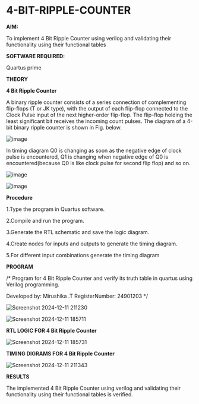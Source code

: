 # 4-BIT-RIPPLE-COUNTER

**AIM:**

To implement  4 Bit Ripple Counter using verilog and validating their functionality using their functional tables

**SOFTWARE REQUIRED:**

Quartus prime

**THEORY**

**4 Bit Ripple Counter**

A binary ripple counter consists of a series connection of complementing flip-flops (T or JK type), with the output of each flip-flop connected to the Clock Pulse input of the next higher-order flip-flop. The flip-flop holding the least significant bit receives the incoming count pulses. The diagram of a 4-bit binary ripple counter is shown in Fig. below.

![image](https://github.com/naavaneetha/4-BIT-RIPPLE-COUNTER/assets/154305477/cb4b74d4-31ab-4359-95d0-d22e67daba13)

In timing diagram Q0 is changing as soon as the negative edge of clock pulse is encountered, Q1 is changing when negative edge of Q0 is encountered(because Q0 is like clock pulse for second flip flop) and so on.

![image](https://github.com/naavaneetha/4-BIT-RIPPLE-COUNTER/assets/154305477/a573a7d6-014e-4e54-93e6-e2ac9530960b)

![image](https://github.com/naavaneetha/4-BIT-RIPPLE-COUNTER/assets/154305477/85e1958a-2fc1-49bb-9a9f-d58ccbf3663c)

**Procedure**

1.Type the program in Quartus software.

2.Compile and run the program.

3.Generate the RTL schematic and save the logic diagram.

4.Create nodes for inputs and outputs to generate the timing diagram.

5.For different input combinations generate the timing diagram

**PROGRAM**

/* Program for 4 Bit Ripple Counter and verify its truth table in quartus using Verilog programming.

 Developed by: Mirushika .T     RegisterNumber: 24901203
*/


![Screenshot 2024-12-11 211230](https://github.com/user-attachments/assets/80ae69f1-e104-466c-a10c-a25d9d37d77e)


![Screenshot 2024-12-11 185711](https://github.com/user-attachments/assets/ec4639df-6958-48b2-a6c9-3f8d48831801)



**RTL LOGIC FOR 4 Bit Ripple Counter**


![Screenshot 2024-12-11 185731](https://github.com/user-attachments/assets/24f1c416-c24d-4239-afb3-f1f688113aa2)



**TIMING DIGRAMS FOR 4 Bit Ripple Counter**


![Screenshot 2024-12-11 211343](https://github.com/user-attachments/assets/0d0709ce-6157-4a42-a27c-83e3b8689734)


**RESULTS**

The implemented  4 Bit Ripple Counter using verilog and validating their functionality using their functional tables is verified.

